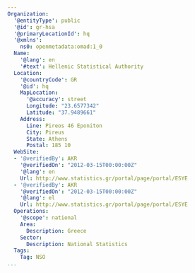 ```yaml
---
Organization:
  '@entityType': public
  '@id': gr-hsa
  '@primaryLocationId': hq
  '@xmlns':
    ns0: openmetadata:omad:1_0
  Name:
    '@lang': en
    '#text': Hellenic Statistical Authority
  Location:
    '@countryCode': GR
    '@id': hq
    MapLocation:
      '@accuracy': street
      Longitude: "23.6577342"
      Latitude: "37.9489661"
    Address:
      Line: Pireos 46 Eponiton
      City: Pireus
      State: Athens
      Postal: 185 10
  WebSite:
  - '@verifiedBy': AKR
    '@verifiedOn': "2012-03-15T00:00:00Z"
    '@lang': en
    Url: http://www.statistics.gr/portal/page/portal/ESYE
  - '@verifiedBy': AKR
    '@verifiedOn': "2012-03-15T00:00:00Z"
    '@lang': el
    Url: http://www.statistics.gr/portal/page/portal/ESYE
  Operations:
    '@scope': national
    Area:
      Description: Greece
    Sector:
      Description: National Statistics
  Tags:
    Tag: NSO
...
```

